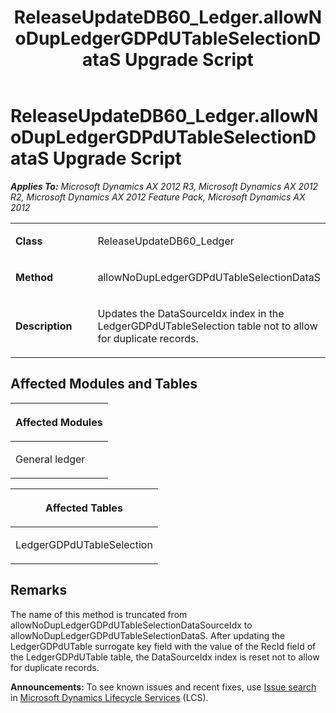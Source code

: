﻿---
title: ReleaseUpdateDB60_Ledger.allowNoDupLedgerGDPdUTableSelectionDataS Upgrade Script
TOCTitle: ReleaseUpdateDB60_Ledger.allowNoDupLedgerGDPdUTableSelectionDataS Upgrade Script
ms:assetid: db96c560-cd12-0cc1-b22b-80de9c5ab701
ms:mtpsurl: https://msdn.microsoft.com/en-us/library/JJ737194(v=AX.60)
ms:contentKeyID: 49711637
ms.date: 05/18/2015
mtps_version: v=AX.60
---

# ReleaseUpdateDB60\_Ledger.allowNoDupLedgerGDPdUTableSelectionDataS Upgrade Script 


_**Applies To:** Microsoft Dynamics AX 2012 R3, Microsoft Dynamics AX 2012 R2, Microsoft Dynamics AX 2012 Feature Pack, Microsoft Dynamics AX 2012_

<table>
<colgroup>
<col style="width: 50%" />
<col style="width: 50%" />
</colgroup>
<tbody>
<tr class="odd">
<td><p><strong>Class</strong></p></td>
<td><p>ReleaseUpdateDB60_Ledger</p></td>
</tr>
<tr class="even">
<td><p><strong>Method</strong></p></td>
<td><p>allowNoDupLedgerGDPdUTableSelectionDataS</p></td>
</tr>
<tr class="odd">
<td><p><strong>Description</strong></p></td>
<td><p>Updates the DataSourceIdx index in the LedgerGDPdUTableSelection table not to allow for duplicate records.</p></td>
</tr>
</tbody>
</table>


## Affected Modules and Tables

<table>
<colgroup>
<col style="width: 100%" />
</colgroup>
<thead>
<tr class="header">
<th><p>Affected Modules</p></th>
</tr>
</thead>
<tbody>
<tr class="odd">
<td><p>General ledger</p></td>
</tr>
</tbody>
</table>


<table>
<colgroup>
<col style="width: 100%" />
</colgroup>
<thead>
<tr class="header">
<th><p>Affected Tables</p></th>
</tr>
</thead>
<tbody>
<tr class="odd">
<td><p>LedgerGDPdUTableSelection</p></td>
</tr>
</tbody>
</table>


## Remarks

The name of this method is truncated from allowNoDupLedgerGDPdUTableSelectionDataSourceIdx to allowNoDupLedgerGDPdUTableSelectionDataS. After updating the LedgerGDPdUTable surrogate key field with the value of the RecId field of the LedgerGDPdUTable table, the DataSourceIdx index is reset not to allow for duplicate records.

  
**Announcements:** To see known issues and recent fixes, use [Issue search](http://go.microsoft.com/fwlink/?linkid=389258) in [Microsoft Dynamics Lifecycle Services](http://go.microsoft.com/fwlink/?linkid=306505) (LCS).

